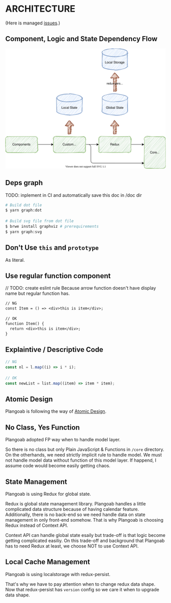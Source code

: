 # ARCHITECTURE

(Here is managed [issues](https://github.com/snamiki1212/plangoab/issues/11).)

## Component, Logic and State Dependency Flow

<!--
  [How to Modify following svg file]
    1) open draw.io.
    2) import this svg file
    3) modify
    4) export as svg file
-->
<img src="./DATA_FLOW.svg" alt="DATA_FLOW">

## Deps graph

TODO: inplement in CI and automatically save this doc in /doc dir

```zsh
# Build dot file
$ yarn graph:dot

# Build svg file from dot file
$ brwe install graphviz # prerequirements
$ yarn graph:svg
```

## Don't Use `this` and `prototype`

As literal.

## Use regular function component

// TODO: create eslint rule
Because arrow function doesn't have display name but regular function has.

```tsx
// NG
const Item = () => <div>this is item</div>;

// OK
function Item() {
  return <div>this is item</div>;
}
```

## Explaintive / Descriptive Code

```ts
// NG
const nl = l.map((i) => i * i);

// OK
const newList = list.map((item) => item * item);
```

## Atomic Design

Plangoab is following the way of [Atomic Design](https://bradfrost.com/blog/post/atomic-web-design/).

## No Class, Yes Function

Plangoab adopted FP way when to handle model layer.

So there is no class but only Plain JavaScript & Functions in `/core` directory.
On the otherhands, we need strictly implicit rule to handle model. We must not handle model data without function of this model layer. If happend, I assume code would become easily getting chaos.

## State Management

Plangoab is using Redux for global state.

Redux is global state management library. Plangoab handles a little complicated data structure because of having calendar feature. Additionally, there is no back-end so we need handle data on state management in only front-end somehow. That is why Plangoab is choosing Redux instead of Context API.

Context API can handle global state esaily but trade-off is that logic become getting complicated easiliy. On this trade-off and background that Plangoab has to need Redux at least, we choose NOT to use Context API.

## Local Cache Management

Plangoab is using localstorage with redux-persist.

That's why we have to pay attention when to change redux data shape. Now that redux-persist has `version` config so we care it when to upgrade data shape.

